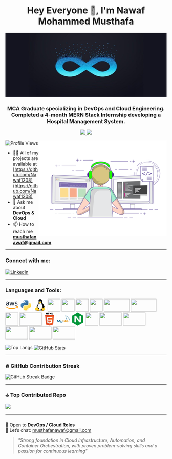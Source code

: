 <h1 align="center">Hey Everyone 👋, I'm Nawaf Mohammed Musthafa</h1>

<div align="center">
  <img src="DevOps.jpg" width="600" height="200" alt="DevOpsShack Banner">
</div>

<h3 align="center">MCA Graduate specializing in DevOps and Cloud Engineering. <br>
Completed a 4-month MERN Stack Internship developing a Hospital Management System. <br>
</h3>

<p align="center">
  <a href="https://github.com/Nawaf1208">
    <img src="https://img.shields.io/github/followers/Nawaf1208?label=Follow&style=social" />
  </a>
  <a href="https://www.linkedin.com/in/nawaf-mohammed-musthafa/">
    <img src="https://img.shields.io/badge/LinkedIn-Nawaf%20Mohammed%20Musthafa-blue?logo=linkedin&style=flat-square" />
  </a>
</p>

<img align="right" alt="Coding" width="400" src="https://raw.githubusercontent.com/devSouvik/devSouvik/master/gif3.gif">

<p align="left">
  <img src="https://komarev.com/ghpvc/?username=Nawaf1208&label=Profile%20views&color=0e75b6&style=flat" alt="Profile Views" />
</p>

- 👨‍💻 All of my projects are available at [https://github.com/Nawaf1208](https://github.com/Nawaf1208)  
- 💬 Ask me about **DevOps & Cloud**  
- 📫 How to reach me **musthafanawaf@gmail.com**

---

<h3 align="left">Connect with me:</h3>
<p align="left">
  <a href="https://linkedin.com/in/Nawaf1208" target="blank"><img align="center" src="https://raw.githubusercontent.com/rahuldkjain/github-profile-readme-generator/master/src/images/icons/Social/linked-in-alt.svg" alt="LinkedIn" height="30" width="40" /></a>
</p>

---

<h3 align="left">Languages and Tools:</h3>
<p align="left">
  <img src="https://raw.githubusercontent.com/devicons/devicon/master/icons/amazonwebservices/amazonwebservices-original-wordmark.svg" width="40" height="40"/>
  <img src="https://raw.githubusercontent.com/devicons/devicon/master/icons/python/python-original.svg" width="40" height="40"/>
  <img src="https://raw.githubusercontent.com/devicons/devicon/master/icons/linux/linux-original.svg" width="40" height="40"/>
  <img src="https://www.vectorlogo.zone/logos/git-scm/git-scm-icon.svg" width="40" height="40"/>
  <img src="https://www.vectorlogo.zone/logos/docker/docker-official.svg" width="40" height="40"/>
  <img src="https://www.vectorlogo.zone/logos/kubernetes/kubernetes-icon.svg" width="40" height="40"/>
  <img src="https://www.vectorlogo.zone/logos/jenkins/jenkins-icon.svg" width="40" height="40"/>
  <img src="https://www.vectorlogo.zone/logos/terraformio/terraformio-ar21.svg" width="80" height="40"/>
  <img src="https://www.vectorlogo.zone/logos/ansible/ansible-ar21~bgwhite.svg" width="80" height="40"/>
  <img src="https://www.vectorlogo.zone/logos/grafana/grafana-icon.svg" width="40" height="40"/>
  <img src="https://www.vectorlogo.zone/logos/prometheusio/prometheusio-ar21.svg" width="70" height="40"/>
  <img src="https://raw.githubusercontent.com/devicons/devicon/master/icons/html5/html5-original-wordmark.svg" width="40" height="40"/>
  <img src="https://raw.githubusercontent.com/devicons/devicon/master/icons/mysql/mysql-original-wordmark.svg" width="40" height="40"/>
  <img src="https://raw.githubusercontent.com/devicons/devicon/master/icons/nginx/nginx-original.svg" width="40" height="40"/>
  <img src="https://www.vectorlogo.zone/logos/getpostman/getpostman-icon.svg" width="40" height="40"/>
  <img src="https://www.vectorlogo.zone/logos/w3_html5/w3_html5-ar21.svg" width="70" height=40"/>
  <img src="https://www.vectorlogo.zone/logos/mongodb/mongodb-ar21.svg" width="70" height="40"/>
  <img src="https://www.vectorlogo.zone/logos/expressjs/expressjs-ar21.svg" width="70" height="40"/>
  <img src="https://www.vectorlogo.zone/logos/reactjs/reactjs-ar21.svg" width="70" height="40"/>
  <img src="https://www.vectorlogo.zone/logos/nodejs/nodejs-ar21.svg" width="70" height="40"/>
</p>


<p><img align="left" src="https://github-readme-stats.vercel.app/api/top-langs?username=Nawaf1208&show_icons=true&locale=en&layout=compact&theme=vue&hide_border=true" alt="Top Langs" /></p>

<p>&nbsp;<img align="center" src="https://github-readme-stats.vercel.app/api?username=Nawaf1208&show_icons=true&locale=en&theme=vue&hide_border=true" alt="GitHub Stats" /></p>

---
### 🔥 GitHub Contribution Streak

![GitHub Streak Badge](https://img.shields.io/badge/GitHub%20Streak-Active-brightgreen?logo=github&style=for-the-badge)

---

### 🔝 Top Contributed Repo
![](https://github-contributor-stats.vercel.app/api?username=Nawaf1208&limit=5&theme=flat&combine_all_yearly_contributions=true)

---

###
🤝 Open to **DevOps / Cloud Roles**   
📧 Let’s chat: [musthafanawaf@gmail.com](musthafanawaf@gmail.com)

> *"Strong foundation in Cloud Infrastructure, Automation, and Container Orchestration, with proven 
problem-solving skills and a passion for continuous learning"*
